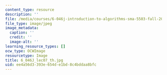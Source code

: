 ```yaml
---
content_type: resource
description: ''
file: /media/courses/6-046j-introduction-to-algorithms-sma-5503-fall-2005/ee4a56d3393e654de1bd8c4bddaa8bfc_6_046J_lec07_th.jpg
file_type: image/jpeg
image_metadata:
  caption: ''
  credit: ''
  image-alt: ''
learning_resource_types: []
ocw_type: OCWImage
resourcetype: Image
title: 6_046J_lec07_th.jpg
uid: ee4a56d3-393e-654d-e1bd-8c4bddaa8bfc
---
```

